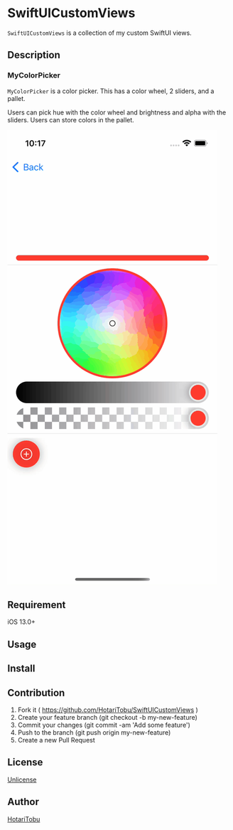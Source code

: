 # SwiftUICustomViews

`SwiftUICustomViews` is a collection of my custom SwiftUI views.

## Description

### MyColorPicker

`MyColorPicker` is a color picker.
This has a color wheel, 2 sliders, and a pallet.

Users can pick hue with the color wheel and brightness and alpha with the sliders.
Users can store colors in the pallet.

![](img/demo/MyColorPicker.gif)

## Requirement

iOS 13.0+

## Usage



## Install



## Contribution

1. Fork it ( https://github.com/HotariTobu/SwiftUICustomViews )
2. Create your feature branch (git checkout -b my-new-feature)
3. Commit your changes (git commit -am 'Add some feature')
4. Push to the branch (git push origin my-new-feature)
5. Create a new Pull Request

## License

[Unlicense](LICENSE)

## Author

[HotariTobu](https://github.com/HotariTobu)
